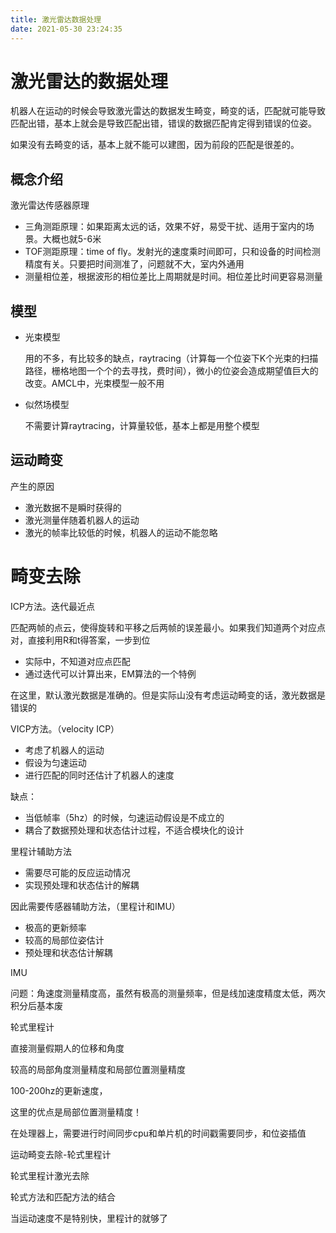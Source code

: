 ```yaml
---
title: 激光雷达数据处理
date: 2021-05-30 23:24:35
---
```


# 激光雷达的数据处理

机器人在运动的时候会导致激光雷达的数据发生畸变，畸变的话，匹配就可能导致匹配出错，基本上就会是导致匹配出错，错误的数据匹配肯定得到错误的位姿。

如果没有去畸变的话，基本上就不能可以建图，因为前段的匹配是很差的。



## 概念介绍

激光雷达传感器原理

- 三角测距原理：如果距离太远的话，效果不好，易受干扰、适用于室内的场景。大概也就5-6米
- TOF测距原理：time of fly。发射光的速度乘时间即可，只和设备的时间检测精度有关。只要把时间测准了，问题就不大，室内外通用
- 测量相位差，根据波形的相位差比上周期就是时间。相位差比时间更容易测量



## 模型

- 光束模型

  用的不多，有比较多的缺点，raytracing（计算每一个位姿下K个光束的扫描路径，栅格地图一个个的去寻找，费时间），微小的位姿会造成期望值巨大的改变。AMCL中，光束模型一般不用

- 似然场模型

  不需要计算raytracing，计算量较低，基本上都是用整个模型



## 运动畸变

产生的原因

- 激光数据不是瞬时获得的
- 激光测量伴随着机器人的运动
- 激光的帧率比较低的时候，机器人的运动不能忽略



# 畸变去除

ICP方法。迭代最近点

匹配两帧的点云，使得旋转和平移之后两帧的误差最小。如果我们知道两个对应点对，直接利用R和t得答案，一步到位

- 实际中，不知道对应点匹配
- 通过迭代可以计算出来，EM算法的一个特例

在这里，默认激光数据是准确的。但是实际山没有考虑运动畸变的话，激光数据是错误的



VICP方法。（velocity ICP）

- 考虑了机器人的运动
- 假设为匀速运动
- 进行匹配的同时还估计了机器人的速度

缺点：

- 当低帧率（5hz）的时候，匀速运动假设是不成立的
- 耦合了数据预处理和状态估计过程，不适合模块化的设计



里程计辅助方法

- 需要尽可能的反应运动情况
- 实现预处理和状态估计的解耦



因此需要传感器辅助方法，（里程计和IMU）

- 极高的更新频率
- 较高的局部位姿估计
- 预处理和状态估计解耦



IMU

问题：角速度测量精度高，虽然有极高的测量频率，但是线加速度精度太低，两次积分后基本废



轮式里程计 

直接测量假期人的位移和角度

较高的局部角度测量精度和局部位置测量精度

100-200hz的更新速度，

这里的优点是局部位置测量精度！



在处理器上，需要进行时间同步cpu和单片机的时间戳需要同步，和位姿插值



运动畸变去除-轮式里程计

轮式里程计激光去除

轮式方法和匹配方法的结合

当运动速度不是特别快，里程计的就够了